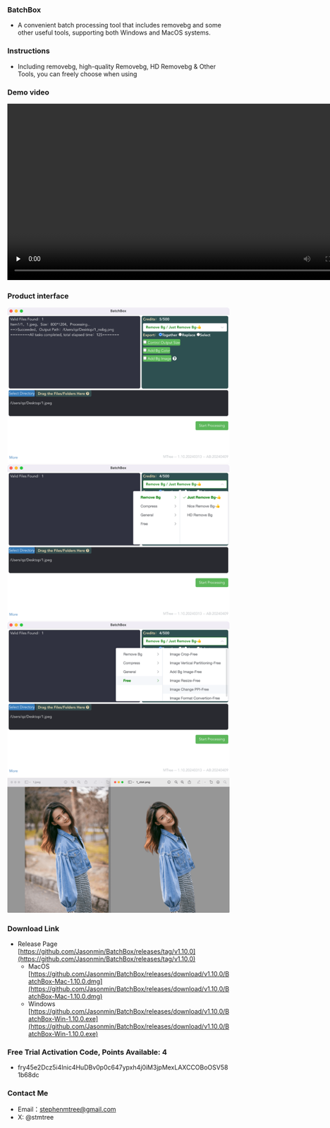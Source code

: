 
### BatchBox
- A convenient batch processing tool that includes removebg and some other useful tools, supporting both Windows and MacOS systems.

### Instructions
- Including removebg, high-quality Removebg, HD Removebg & Other Tools, you can freely choose when using

### Demo video
<!-- mp4 -->
<video id="video" controls="" preload="none" poster="" width="800px">
      <source id="mp4" src="../../assets/play1080.mp4" type="video/mp4">
</video>

### Product interface

<center><img src="../../assets/img/1_tiny.png"></center>

<center><img src="../../assets/img/2_tiny.png"></center>

<center><img src="../../assets/img/4_tiny.png"></center>

<center><img src="../../assets/img/5_tiny.png"></center>

### Download Link
- Release Page
[https://github.com/Jasonmin/BatchBox/releases/tag/v1.10.0](https://github.com/Jasonmin/BatchBox/releases/tag/v1.10.0)
  - MacOS     
[https://github.com/Jasonmin/BatchBox/releases/download/v1.10.0/BatchBox-Mac-1.10.0.dmg](https://github.com/Jasonmin/BatchBox/releases/download/v1.10.0/BatchBox-Mac-1.10.0.dmg)
  - Windows   
[https://github.com/Jasonmin/BatchBox/releases/download/v1.10.0/BatchBox-Win-1.10.0.exe](https://github.com/Jasonmin/BatchBox/releases/download/v1.10.0/BatchBox-Win-1.10.0.exe)

### Free Trial Activation Code, Points Available: 4
- fry45e2Dcz5i4Inic4HuDBv0p0c647ypxh4j0iM3jpMexLAXCCOBoOSV581b68dc


### Contact Me
- Email：stephenmtree@gmail.com
- X: @stmtree
